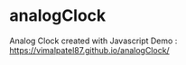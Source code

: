 # analogClock
Analog Clock created with Javascript
Demo : https://vimalpatel87.github.io/analogClock/
